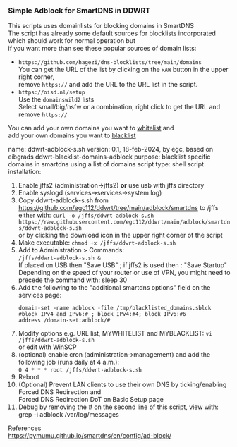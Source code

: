 ### Simple Adblock for SmartDNS in DDWRT 

This scripts uses domainlists for blocking domains in SmartDNS  
The script has already some default sources for blocklists incorporated which should work for normal operation but  
if you want more than see these popular sources of domain lists:  
- `https://github.com/hagezi/dns-blocklists/tree/main/domains`  
	You can get the URL of the list by clicking on the `RAW` button in the upper right corner,  
	remove `https://` and add the URL to the URL list in the script.  
- `https://oisd.nl/setup `  
  Use the `domainswild2` lists  
  Select small/big/nsfw or a combination, right click to get the URL and remove `https://`  

You can add your own domains you want to [whitelist](https://en.wikipedia.org/wiki/Whitelist) and  
add your own domains you want to [blacklist](https://en.wikipedia.org/wiki/Blacklisting)
  
name: ddwrt-adblock-s.sh
version: 0.1, 18-feb-2024, by egc, based on eibgrads ddwrt-blacklist-domains-adblock
purpose: blacklist specific domains in smartdns using a list of domains
script type: shell script
installation:
1. Enable jffs2 (administration->jffs2) **or** use usb with jffs directory
2. Enable syslogd (services->services->system log)
3. Copy ddwrt-adblock-s.sh from https://github.com/egc112/ddwrt/tree/main/adblock/smartdns to /jffs  
   either with: `curl -o /jffs/ddwrt-adblock-s.sh https://raw.githubusercontent.com/egc112/ddwrt/main/adblock/smartdns/ddwrt-adblock-s.sh`  
   or by clicking the download icon in the upper right corner of the script  
4. Make executable: `chmod +x /jffs/ddwrt-adblock-s.sh`
5. Add to Administration  > Commands:  
     `/jffs/ddwrt-adblock-s.sh &`  
     If placed on USB then "Save USB" ; if jffs2 is used then : "Save Startup"  
     Depending on the speed of your router or use of VPN, you might need to precede the command with: sleep 30  
6. Add the following to the "additional smartdns options" field on the services page:  
     ```
     domain-set -name adblock -file /tmp/blacklisted_domains.sblck  
     #block IPv4 and IPv6:# ; block IPv4:#4; block IPv6:#6  
     address /domain-set:adblock/#
     ```  
7. Modify options e.g. URL list, MYWHITELIST and MYBLACKLIST:
    `vi /jffs/ddwrt-adblock-s.sh`  
    or edit with WinSCP  
8. (optional) enable cron (administration->management) and add the  
    following job (runs daily at 4 a.m.):  
    `0 4 * * * root /jffs/ddwrt-adblock-s.sh`
9. Reboot  
10. (Optional) Prevent LAN clients to use their own DNS by ticking/enabling Forced DNS Redirection and  
   Forced DNS Redirection DoT on Basic Setup page
11. Debug by removing the # on the second line of this script, view with: grep -i adblock /var/log/messages  
  
  
References  
https://pymumu.github.io/smartdns/en/config/ad-block/

